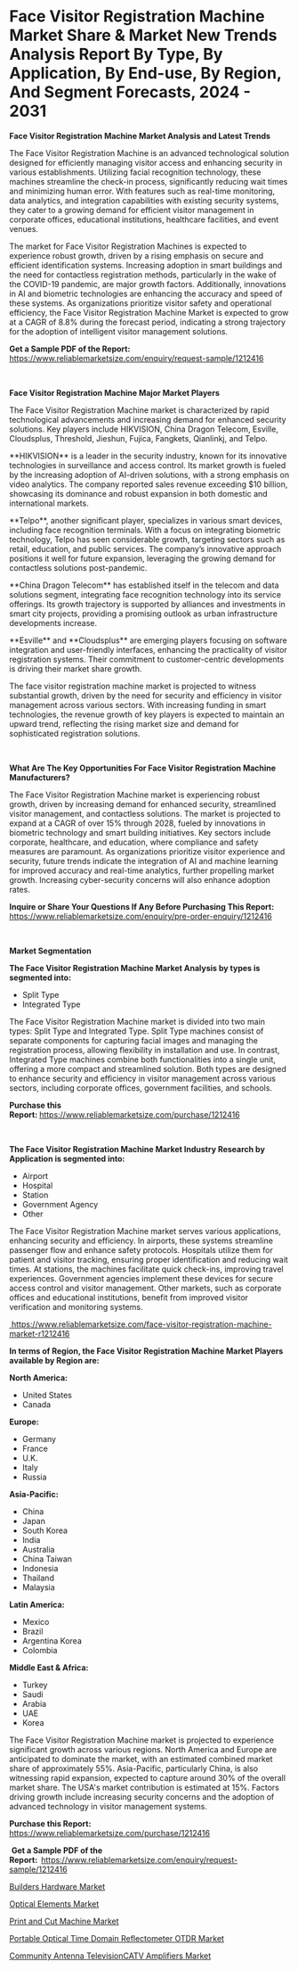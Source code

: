 <p><h1>Face Visitor Registration Machine Market Share & Market New Trends Analysis Report By Type, By Application, By End-use, By Region, And Segment Forecasts, 2024 - 2031</h1></p><p><strong>Face Visitor Registration Machine Market Analysis and Latest Trends</strong></p>
<p><p>The Face Visitor Registration Machine is an advanced technological solution designed for efficiently managing visitor access and enhancing security in various establishments. Utilizing facial recognition technology, these machines streamline the check-in process, significantly reducing wait times and minimizing human error. With features such as real-time monitoring, data analytics, and integration capabilities with existing security systems, they cater to a growing demand for efficient visitor management in corporate offices, educational institutions, healthcare facilities, and event venues.</p><p>The market for Face Visitor Registration Machines is expected to experience robust growth, driven by a rising emphasis on secure and efficient identification systems. Increasing adoption in smart buildings and the need for contactless registration methods, particularly in the wake of the COVID-19 pandemic, are major growth factors. Additionally, innovations in AI and biometric technologies are enhancing the accuracy and speed of these systems. As organizations prioritize visitor safety and operational efficiency, the Face Visitor Registration Machine Market is expected to grow at a CAGR of 8.8% during the forecast period, indicating a strong trajectory for the adoption of intelligent visitor management solutions.</p></p>
<p><strong>Get a Sample PDF of the Report:&nbsp;</strong> <a href="https://www.reliablemarketsize.com/enquiry/request-sample/1212416?utm_campaign=1175&utm_medium=2&utm_source=Github&utm_content=ia&utm_term=06102024&utm_id=face-visitor-registration-machine">https://www.reliablemarketsize.com/enquiry/request-sample/1212416</a></p>
<p>&nbsp;</p>
<p><strong>Face Visitor Registration Machine Major Market Players</strong></p>
<p><p>The Face Visitor Registration Machine market is characterized by rapid technological advancements and increasing demand for enhanced security solutions. Key players include HIKVISION, China Dragon Telecom, Esville, Cloudsplus, Threshold, Jieshun, Fujica, Fangkets, Qianlinkj, and Telpo.</p><p>**HIKVISION** is a leader in the security industry, known for its innovative technologies in surveillance and access control. Its market growth is fueled by the increasing adoption of AI-driven solutions, with a strong emphasis on video analytics. The company reported sales revenue exceeding $10 billion, showcasing its dominance and robust expansion in both domestic and international markets.</p><p>**Telpo**, another significant player, specializes in various smart devices, including face recognition terminals. With a focus on integrating biometric technology, Telpo has seen considerable growth, targeting sectors such as retail, education, and public services. The company’s innovative approach positions it well for future expansion, leveraging the growing demand for contactless solutions post-pandemic.</p><p>**China Dragon Telecom** has established itself in the telecom and data solutions segment, integrating face recognition technology into its service offerings. Its growth trajectory is supported by alliances and investments in smart city projects, providing a promising outlook as urban infrastructure developments increase.</p><p>**Esville** and **Cloudsplus** are emerging players focusing on software integration and user-friendly interfaces, enhancing the practicality of visitor registration systems. Their commitment to customer-centric developments is driving their market share growth.</p><p>The face visitor registration machine market is projected to witness substantial growth, driven by the need for security and efficiency in visitor management across various sectors. With increasing funding in smart technologies, the revenue growth of key players is expected to maintain an upward trend, reflecting the rising market size and demand for sophisticated registration solutions.</p></p>
<p>&nbsp;</p>
<p><strong>What Are The Key Opportunities For Face Visitor Registration Machine Manufacturers?</strong></p>
<p><p>The Face Visitor Registration Machine market is experiencing robust growth, driven by increasing demand for enhanced security, streamlined visitor management, and contactless solutions. The market is projected to expand at a CAGR of over 15% through 2028, fueled by innovations in biometric technology and smart building initiatives. Key sectors include corporate, healthcare, and education, where compliance and safety measures are paramount. As organizations prioritize visitor experience and security, future trends indicate the integration of AI and machine learning for improved accuracy and real-time analytics, further propelling market growth. Increasing cyber-security concerns will also enhance adoption rates.</p></p>
<p><strong>Inquire or Share Your Questions If Any Before Purchasing This Report:</strong> <a href="https://www.reliablemarketsize.com/enquiry/pre-order-enquiry/1212416?utm_campaign=1175&utm_medium=2&utm_source=Github&utm_content=ia&utm_term=06102024&utm_id=face-visitor-registration-machine">https://www.reliablemarketsize.com/enquiry/pre-order-enquiry/1212416</a></p>
<p>&nbsp;</p>
<p><strong>Market Segmentation</strong></p>
<p><strong>The Face Visitor Registration Machine Market Analysis by types is segmented into:</strong></p>
<p><ul><li>Split Type</li><li>Integrated Type</li></ul></p>
<p><p>The Face Visitor Registration Machine market is divided into two main types: Split Type and Integrated Type. Split Type machines consist of separate components for capturing facial images and managing the registration process, allowing flexibility in installation and use. In contrast, Integrated Type machines combine both functionalities into a single unit, offering a more compact and streamlined solution. Both types are designed to enhance security and efficiency in visitor management across various sectors, including corporate offices, government facilities, and schools.</p></p>
<p><strong>Purchase this Report:&nbsp;</strong><a href="https://www.reliablemarketsize.com/purchase/1212416?utm_campaign=1175&utm_medium=2&utm_source=Github&utm_content=ia&utm_term=06102024&utm_id=face-visitor-registration-machine">https://www.reliablemarketsize.com/purchase/1212416</a></p>
<p>&nbsp;</p>
<p><strong>The Face Visitor Registration Machine Market Industry Research by Application is segmented into:</strong></p>
<p><ul><li>Airport</li><li>Hospital</li><li>Station</li><li>Government Agency</li><li>Other</li></ul></p>
<p><p>The Face Visitor Registration Machine market serves various applications, enhancing security and efficiency. In airports, these systems streamline passenger flow and enhance safety protocols. Hospitals utilize them for patient and visitor tracking, ensuring proper identification and reducing wait times. At stations, the machines facilitate quick check-ins, improving travel experiences. Government agencies implement these devices for secure access control and visitor management. Other markets, such as corporate offices and educational institutions, benefit from improved visitor verification and monitoring systems.</p></p>
<p><a href="https://www.reliablemarketsize.com/face-visitor-registration-machine-market-r1212416?utm_campaign=1175&utm_medium=2&utm_source=Github&utm_content=ia&utm_term=06102024&utm_id=face-visitor-registration-machine">&nbsp;https://www.reliablemarketsize.com/face-visitor-registration-machine-market-r1212416</a></p>
<p><strong>In terms of Region, the Face Visitor Registration Machine Market Players available by Region are:</strong></p>
<p>
    <p> <strong> North America: </strong>
        <ul>
            <li>United States</li>
            <li>Canada</li>
        </ul>
        </p> 
    <p> <strong> Europe: </strong>
        <ul>
            <li>Germany</li>
            <li>France</li>
            <li>U.K.</li>
            <li>Italy</li>
            <li>Russia</li>
        </ul>
        </p> 
    <p> <strong> Asia-Pacific: </strong>
        <ul>
            <li>China</li>
            <li>Japan</li>
            <li>South Korea</li>
            <li>India</li>
            <li>Australia</li>
            <li>China Taiwan</li>
            <li>Indonesia</li>
            <li>Thailand</li>
            <li>Malaysia</li>
        </ul>
        </p> 
    <p> <strong> Latin America: </strong>
        <ul>
            <li>Mexico</li>
            <li>Brazil</li>
            <li>Argentina Korea</li>
            <li>Colombia</li>
        </ul>
        </p> 
    <p> <strong> Middle East & Africa: </strong>
        <ul>
            <li>Turkey</li>
            <li>Saudi</li>
            <li>Arabia</li>
            <li>UAE</li>
            <li>Korea</li>
        </ul>
    </p>
    </p>
<p><p>The Face Visitor Registration Machine market is projected to experience significant growth across various regions. North America and Europe are anticipated to dominate the market, with an estimated combined market share of approximately 55%. Asia-Pacific, particularly China, is also witnessing rapid expansion, expected to capture around 30% of the overall market share. The USA's market contribution is estimated at 15%. Factors driving growth include increasing security concerns and the adoption of advanced technology in visitor management systems.</p></p>
<p><strong>Purchase this Report: </strong><a href="https://www.reliablemarketsize.com/purchase/1212416?utm_campaign=1175&utm_medium=2&utm_source=Github&utm_content=ia&utm_term=06102024&utm_id=face-visitor-registration-machine">https://www.reliablemarketsize.com/purchase/1212416</a></p>
<p>&nbsp;<strong>Get a Sample PDF of the Report:&nbsp;&nbsp;</strong><a href="https://www.reliablemarketsize.com/enquiry/request-sample/1212416?utm_campaign=1175&utm_medium=2&utm_source=Github&utm_content=ia&utm_term=06102024&utm_id=face-visitor-registration-machine">https://www.reliablemarketsize.com/enquiry/request-sample/1212416</a></p>
<p><strong></strong></p>
<p><p><a href="https://www.linkedin.com/pulse/builders-hardware-market-essentials-key-players-demand-drivers-lyuqe?utm_campaign=1175&utm_medium=2&utm_source=Github&utm_content=ia&utm_term=06102024&utm_id=face-visitor-registration-machine">Builders Hardware Market</a></p><p><a href="https://www.linkedin.com/pulse/sustainability-trends-optical-elements-industry-market-implications-luiee?utm_campaign=1175&utm_medium=2&utm_source=Github&utm_content=ia&utm_term=06102024&utm_id=face-visitor-registration-machine">Optical Elements Market</a></p><p><a href="https://www.linkedin.com/pulse/market-dynamics-future-trends-global-print-cut-machine-sector-hflde?utm_campaign=1175&utm_medium=2&utm_source=Github&utm_content=ia&utm_term=06102024&utm_id=face-visitor-registration-machine">Print and Cut Machine Market</a></p><p><a href="https://issuu.com/reportprime-2/docs/portable-optical-time-domain-reflec_95bc2b44432f54?utm_campaign=1175&utm_medium=2&utm_source=Github&utm_content=ia&utm_term=06102024&utm_id=face-visitor-registration-machine">Portable Optical Time Domain Reflectometer OTDR Market</a></p><p><a href="https://issuu.com/reportprime-2/docs/community-antenna-televisioncatv-am_3d7b0002c21a07?utm_campaign=1175&utm_medium=2&utm_source=Github&utm_content=ia&utm_term=06102024&utm_id=face-visitor-registration-machine">Community Antenna TelevisionCATV Amplifiers Market</a></p></p>